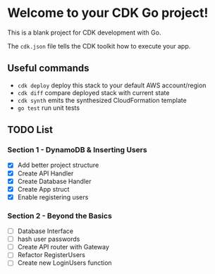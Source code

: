 # Welcome to your CDK Go project!

This is a blank project for CDK development with Go.

The `cdk.json` file tells the CDK toolkit how to execute your app.

## Useful commands

 * `cdk deploy`      deploy this stack to your default AWS account/region
 * `cdk diff`        compare deployed stack with current state
 * `cdk synth`       emits the synthesized CloudFormation template
 * `go test`         run unit tests

## TODO List

### Section 1 - DynamoDB & Inserting Users
- [x] Add better project structure
- [x] Create API Handler
- [x] Create Database Handler
- [x] Create App struct
- [x] Enable registering users

### Section 2 - Beyond the Basics
- [ ] Database Interface
- [ ] hash user passwords
- [ ] Create API router with Gateway
- [ ] Refactor RegisterUsers
- [ ] Create new LoginUsers function
